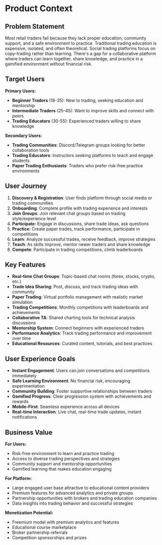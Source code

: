 # Product Context

## Problem Statement
Most retail traders fail because they lack proper education, community support, and a safe environment to practice. Traditional trading education is expensive, isolated, and often theoretical. Social trading platforms focus on copy-trading rather than learning. There's a gap for a collaborative platform where traders can learn together, share knowledge, and practice in a gamified environment without financial risk.

## Target Users
**Primary Users:**
- **Beginner Traders** (18-35): New to trading, seeking education and mentorship
- **Intermediate Traders** (25-45): Want to improve skills and connect with peers
- **Trading Educators** (30-55): Experienced traders willing to share knowledge

**Secondary Users:**
- **Trading Communities**: Discord/Telegram groups looking for better collaboration tools
- **Trading Educators**: Instructors seeking platforms to teach and engage students
- **Paper Trading Enthusiasts**: Traders who prefer risk-free practice environments

## User Journey
1. **Discovery & Registration**: User finds platform through social media or trading communities
2. **Onboarding**: Complete profile with trading experience and interests
3. **Join Groups**: Join relevant chat groups based on trading style/experience level
4. **Participate**: Engage in discussions, share trade ideas, ask questions
5. **Practice**: Create paper trades, track performance, participate in competitions
6. **Learn**: Analyze successful trades, receive feedback, improve strategies
7. **Teach**: As skills improve, mentor newer traders and share knowledge
8. **Compete**: Participate in trading competitions, climb leaderboards

## Key Features
- **Real-time Chat Groups**: Topic-based chat rooms (forex, stocks, crypto, etc.)
- **Trade Idea Sharing**: Post, discuss, and track trading ideas with community
- **Paper Trading**: Virtual portfolio management with realistic market simulation
- **Trading Competitions**: Monthly competitions with leaderboards and achievements
- **Collaborative TA**: Shared charting tools for technical analysis discussions
- **Mentorship System**: Connect beginners with experienced traders
- **Performance Analytics**: Track trading performance and improvement over time
- **Educational Resources**: Curated content, tutorials, and best practices

## User Experience Goals
- **Instant Engagement**: Users can join conversations and competitions immediately
- **Safe Learning Environment**: No financial risk, encouraging experimentation
- **Community Building**: Foster supportive relationships between traders
- **Gamified Progress**: Clear progression system with achievements and rewards
- **Mobile-First**: Seamless experience across all devices
- **Real-time Interaction**: Live chat, real-time trade updates, instant notifications

## Business Value
**For Users:**
- Risk-free environment to learn and practice trading
- Access to diverse trading perspectives and strategies
- Community support and mentorship opportunities
- Gamified learning that makes education engaging

**For Platform:**
- Large engaged user base attractive to educational content providers
- Premium features for advanced analytics and private groups
- Partnership opportunities with brokers and trading education companies
- Data insights into trading behavior and successful strategies

**Monetization Potential:**
- Freemium model with premium analytics and features
- Educational course marketplace
- Broker partnership referrals
- Competition sponsorships and prizes